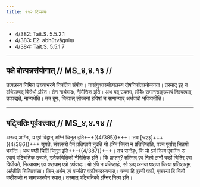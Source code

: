 ```yaml
---
title: ११२ टिप्पण्यः

---
```

- 4/382: Tait.S. 5.5.2.1
- 4/383: E2: abhūtvāgniṃ
- 4/384: Tait.S. 5.5.1.7

____________________________________________


## पक्षे वोत्पन्नसंयोगात् // MS_४,४.१३ //

उत्पन्नस्य निमित्त उख्याभरणे निर्घातेन संयोगः। नासंयुक्तस्योत्पन्नस्य दोषनिर्घातप्रयोजनता। तस्माद् इह न दधिग्रहवद् विरोधो ऽस्ति। तेन नार्थवादः, नैमित्तिक इति। अथ यद् उक्तम्, लोकैः समानसङ्ख्यत्वं नित्यत्वाद् उपपद्यते, नान्यथेति। तत्र ब्रूमः, त्रित्वाल् लोकानां हविषां च सामान्याद् अर्थवादो भविष्यतीति।


____________________________________________


## षट्चितिः पूर्ववत्त्वात् // MS_४,४.१४ //

अस्त्य् अग्निः, य एवं विद्वान् अग्निं चिनुत इति+++({4/385})+++। तत्र [५२३]+++({4/386})+++ श्रूयते, संवत्सरो वैनं प्रतिष्ठायै नुदति यो ऽग्निं चित्वा न प्रतितिष्ठति, पञ्च पूर्वाश् चितयो भवन्ति। अथ षष्ठीं चितिं चिनुत इति+++({4/387})+++। तत्र सन्देहः, किं यो ऽयं नित्य एवाग्निः स एवायं षट्चितिक उच्यते, उतैकचितिको नैमित्तिक इति। किं प्राप्तम्? तस्मिन्न् एव नित्ये ऽग्नौ षष्ठी चितिर् एषा विधीयते, नित्यायाम् एव षष्ठ्याम् एषो ऽर्थवादः। यो ऽपि न प्रतिष्ठार्हः, सो ऽप्य् अनया षष्ठ्या चित्या प्रतिष्ठातुम् अर्हतीति चितिप्रशंसा। किम् अर्थम् एवं वर्ण्यते? षष्ठीशब्दश्रवणात्। षण्णां हि पूरणी षष्ठी, एकस्यां हि चितौ षष्ठीशब्दो न सामञ्जस्येन स्यात्। तस्मात् षट्चितिको ऽग्निर् नित्य इति।